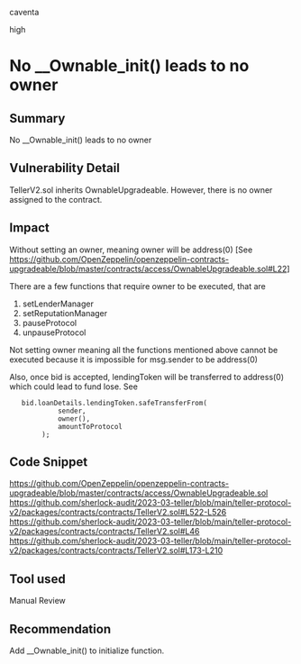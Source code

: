caventa

high

# No __Ownable_init() leads to no owner

## Summary
No __Ownable_init() leads to no owner

## Vulnerability Detail
TellerV2.sol inherits OwnableUpgradeable. However, there is no owner assigned to the contract.

## Impact
Without setting an owner, meaning owner will be address(0) [See https://github.com/OpenZeppelin/openzeppelin-contracts-upgradeable/blob/master/contracts/access/OwnableUpgradeable.sol#L22]

There are a few functions that require owner to be executed, that are

1. setLenderManager
2. setReputationManager
3. pauseProtocol
4. unpauseProtocol

Not setting owner meaning all the functions mentioned above cannot be executed because it is impossible for msg.sender to be address(0)

Also, once bid is accepted, lendingToken will be transferred to address(0) which could lead to fund lose. See 

```solidity
   bid.loanDetails.lendingToken.safeTransferFrom(
            sender,
            owner(),
            amountToProtocol
        );
```

## Code Snippet
https://github.com/OpenZeppelin/openzeppelin-contracts-upgradeable/blob/master/contracts/access/OwnableUpgradeable.sol
https://github.com/sherlock-audit/2023-03-teller/blob/main/teller-protocol-v2/packages/contracts/contracts/TellerV2.sol#L522-L526
https://github.com/sherlock-audit/2023-03-teller/blob/main/teller-protocol-v2/packages/contracts/contracts/TellerV2.sol#L46
https://github.com/sherlock-audit/2023-03-teller/blob/main/teller-protocol-v2/packages/contracts/contracts/TellerV2.sol#L173-L210

## Tool used
Manual Review

## Recommendation
Add __Ownable_init() to initialize function.